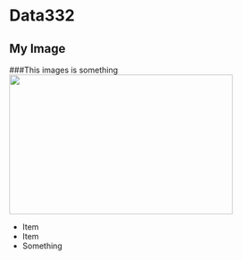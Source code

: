 # Data332

## My Image

###This images is something
<img src="Images/Rplot01.png" height = "250" width = "400">

* Item
* Item
* Something
